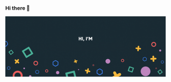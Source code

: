 ### Hi there 👋


<a align="left"> <img src="https://raw.githubusercontent.com/ShoaibKakal/aneeqkhurram007/main/aneeq_gif.gif" alt="shoaibkakal" /> </a>

</br>


<!--
**aneeqkhurram007/aneeqkhurram007** is a ✨ _special_ ✨ repository because its `README.md` (this file) appears on your GitHub profile.

Here are some ideas to get you started:

- 🔭 I’m currently working on ...
- 🌱 I’m currently learning ...
- 👯 I’m looking to collaborate on ...
- 🤔 I’m looking for help with ...
- 💬 Ask me about ...
- 📫 How to reach me: ...
- 😄 Pronouns: ...
- ⚡ Fun fact: ...
-->

